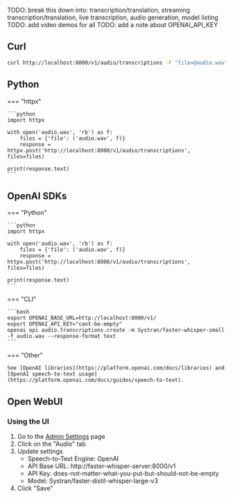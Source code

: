 TODO: break this down into: transcription/translation, streaming transcription/translation, live transcription, audio generation, model listing
TODO: add video demos for all
TODO: add a note about OPENAI_API_KEY

## Curl

```bash
curl http://localhost:8000/v1/audio/transcriptions -F "file=@audio.wav"
```

## Python

=== "httpx"

    ```python
    import httpx

    with open('audio.wav', 'rb') as f:
        files = {'file': ('audio.wav', f)}
        response = httpx.post('http://localhost:8000/v1/audio/transcriptions', files=files)

    print(response.text)
    ```

## OpenAI SDKs

=== "Python"

    ```python
    import httpx

    with open('audio.wav', 'rb') as f:
        files = {'file': ('audio.wav', f)}
        response = httpx.post('http://localhost:8000/v1/audio/transcriptions', files=files)

    print(response.text)
    ```

=== "CLI"

    ```bash
    export OPENAI_BASE_URL=http://localhost:8000/v1/
    export OPENAI_API_KEY="cant-be-empty"
    openai api audio.transcriptions.create -m Systran/faster-whisper-small -f audio.wav --response-format text
    ```

=== "Other"

    See [OpenAI libraries](https://platform.openai.com/docs/libraries) and [OpenAI speech-to-text usage](https://platform.openai.com/docs/guides/speech-to-text).

## Open WebUI

### Using the UI

1. Go to the [Admin Settings](http://localhost:8080/admin/settings) page
2. Click on the "Audio" tab
3. Update settings
   - Speech-to-Text Engine: OpenAI
   - API Base URL: http://faster-whisper-server:8000/v1
   - API Key: does-not-matter-what-you-put-but-should-not-be-empty
   - Model: Systran/faster-distil-whisper-large-v3
4. Click "Save"